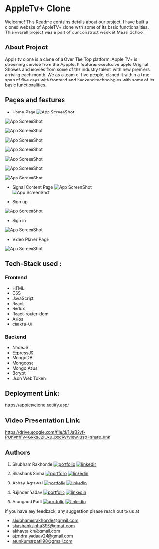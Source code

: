 # AppleTv+ Clone

Welcome! This Readme contains details about our project. I have built a cloned website of AppleTV+ clone with some of its basic functionalities. This overall project was a part of our construct week at Masai School.

## About Project
Apple tv clone is a clone of a Over The Top platform. Apple TV+ is streeming service from the Appple. It features execlusive apple Original Showes and movies from some of the industry talent, with new premiers arriving each month. We as a team of five people, cloned it within a time span of five days with frontend and backend technologies with some of its basic functionalities. 

## Pages and features 

- Home Page 
![App ScreenShot](https://i.imgur.com/ebI05iF.png) 

![App ScreenShot](https://i.imgur.com/af1Mcwq.png)

![App ScreenShot](https://i.imgur.com/scb8RV9.png)

![App ScreenShot](https://i.imgur.com/Wms4qIj.png)

![App ScreenShot](https://i.imgur.com/qp8ZxqR.png)

![App ScreenShot](https://i.imgur.com/iHdOep5.png)

![App ScreenShot](https://i.imgur.com/RHAOLiR.png)

![App ScreenShot](https://i.imgur.com/BWW8ZYC.png) 

- Signal Content Page 
![App ScreenShot](https://i.imgur.com/2S9roaj.png)  
![App ScreenShot](https://i.imgur.com/3dPFeCR.png) 

- Sign up 

![App ScreenShot](https://i.imgur.com/LswlXmT.png) 

- Sign in 

![App ScreenShot](https://i.imgur.com/njiCPaw.png)  

- Video Player Page 

![App ScreenShot](https://i.imgur.com/cPPGkIO.png)  

## Tech-Stack used :
### Frontend
- HTML
- CSS
- JavaScript
- React
- Redux
- React-router-dom
- Axios
- chakra-Ui 

### Backend
- NodeJS
- ExpressJS
- MongoDB
- Mongoose
- Mongo Atlus
- Bcrypt
- Json Web Token

## Deployment Link: 
https://appletvclone.netlify.app/

## Video Presentation Link: 
https://drive.google.com/file/d/1JaB2vf-PUhVhfFv4GRksJ2iOx9_pxcRV/view?usp=share_link 

## Authors 
1. Shubham Rakhonde 
[![portfolio](https://img.shields.io/badge/my_portfolio-000?style=for-the-badge&logo=ko-fi&logoColor=white)](https://shubham0442.github.io/)
[![linkedin](https://img.shields.io/badge/linkedin-0A66C2?style=for-the-badge&logo=linkedin&logoColor=white)](https://www.linkedin.com/in/shubham-rakhonde-102964166/)

1. Shashank Sinha 
[![portfolio](https://img.shields.io/badge/my_portfolio-000?style=for-the-badge&logo=ko-fi&logoColor=white)](https://shashanksinha20.github.io/)
[![linkedin](https://img.shields.io/badge/linkedin-0A66C2?style=for-the-badge&logo=linkedin&logoColor=white)](https://www.linkedin.com/in/shashank-sinha-030408155/)

1. Abhay Agrawal 
[![portfolio](https://img.shields.io/badge/my_portfolio-000?style=for-the-badge&logo=ko-fi&logoColor=white)](https://abhayag10.github.io/portfolio/)
[![linkedin](https://img.shields.io/badge/linkedin-0A66C2?style=for-the-badge&logo=linkedin&logoColor=white)](https://www.linkedin.com/in/abhay-agrawal-120731178/)

1. Rajinder Yadav
[![portfolio](https://img.shields.io/badge/my_portfolio-000?style=for-the-badge&logo=ko-fi&logoColor=white)](https://r-yaduvanshi.github.io/)
[![linkedin](https://img.shields.io/badge/linkedin-0A66C2?style=for-the-badge&logo=linkedin&logoColor=white)](https://www.linkedin.com/in/r-yadav/)

1. Arungaud Patil 
[![portfolio](https://img.shields.io/badge/my_portfolio-000?style=for-the-badge&logo=ko-fi&logoColor=white)](https://arungoud23.github.io/)
[![linkedin](https://img.shields.io/badge/linkedin-0A66C2?style=for-the-badge&logo=linkedin&logoColor=white)](https://www.linkedin.com/in/arungoud-patil-28772a192/) 

If you have any feedback, any suggestion please reach out to us at
- shubhammrakhonde@gmail.com 
- shashanksinha393@gmail.com
- abhaytalkin@gmail.com
- ajendra.yadaav24@gmail.com 
- arunkumarpatil98@gmail.com
